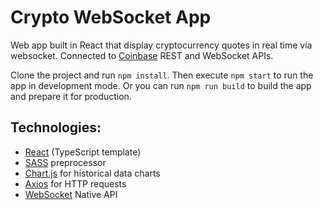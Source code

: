 # Crypto WebSocket App

Web app built in React that display cryptocurrency quotes in real time via websocket. Connected to [Coinbase](https://docs.pro.coinbase.com/) REST and WebSocket APIs.

Clone the project and run `npm install`.
Then execute `npm start` to run the app in development mode.
Or you can run `npm run build` to build the app and prepare it for production.

## Technologies:

- [React](https://es.reactjs.org/) (TypeScript template)
- [SASS](https://sass-lang.com/) preprocessor
- [Chart.js](https://www.chartjs.org/) for historical data charts
- [Axios](https://www.npmjs.com/package/axios) for HTTP requests
- [WebSocket](https://developer.mozilla.org/es/docs/Web/API/WebSockets_API) Native API
